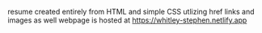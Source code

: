 resume created entirely from HTML and simple CSS
utlizing href links and images as well
webpage is hosted at https://whitley-stephen.netlify.app
